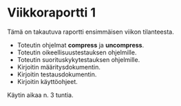 # Viikkoraportti 1

Tämä on takautuva raportti ensimmäisen viikon tilanteesta.

- Toteutin ohjelmat **compress** ja **uncompress**.
- Toteutin oikeellisuustestauksen ohjelmille.
- Toteutin suorituskykytestauksen ohjelmille.
- Kirjoitin määritysdokumentin.
- Kirjoitin testausdokumentin.
- Kirjoitin käyttöohjeet.

Käytin aikaa n. 3 tuntia.